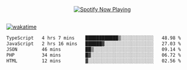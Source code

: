 

<p align="center">
  <a href="https://open.spotify.com/user/31ljmyymhthokwewwcd6dsdmvprm" target="_blank"><img src="https://novatorem-psi-rosy.vercel.app/api/spotify" alt="Spotify Now Playing"/></a>
</p>

##

[![wakatime](https://wakatime.com/badge/user/87646243-158a-4241-a3cb-668e1fa2dbb8.svg)](https://wakatime.com/@87646243-158a-4241-a3cb-668e1fa2dbb8)
<!--START_SECTION:waka-->

```txt
TypeScript   4 hrs 7 mins    ████████████▒░░░░░░░░░░░░   48.98 %
JavaScript   2 hrs 16 mins   ██████▓░░░░░░░░░░░░░░░░░░   27.03 %
JSON         46 mins         ██▒░░░░░░░░░░░░░░░░░░░░░░   09.14 %
PHP          34 mins         █▓░░░░░░░░░░░░░░░░░░░░░░░   06.72 %
HTML         12 mins         ▓░░░░░░░░░░░░░░░░░░░░░░░░   02.56 %
```

<!--END_SECTION:waka-->
